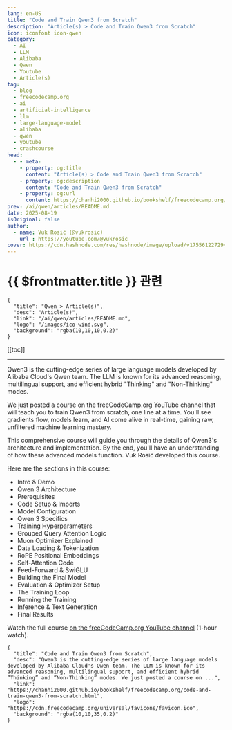 ```yaml
---
lang: en-US
title: "Code and Train Qwen3 from Scratch"
description: "Article(s) > Code and Train Qwen3 from Scratch"
icon: iconfont icon-qwen
category:
  - AI
  - LLM
  - Alibaba
  - Qwen
  - Youtube
  - Article(s)
tag:
  - blog
  - freecodecamp.org
  - ai
  - artificial-intelligence
  - llm
  - large-language-model
  - alibaba
  - qwen
  - youtube
  - crashcourse
head:
  - - meta:
    - property: og:title
      content: "Article(s) > Code and Train Qwen3 from Scratch"
    - property: og:description
      content: "Code and Train Qwen3 from Scratch"
    - property: og:url
      content: https://chanhi2000.github.io/bookshelf/freecodecamp.org/code-and-train-qwen3-from-scratch.html
prev: /ai/qwen/articles/README.md
date: 2025-08-19
isOriginal: false
author:
  - name: Vuk Rosić (@vukrosic)
    url : https://youtube.com/@vukrosic
cover: https://cdn.hashnode.com/res/hashnode/image/upload/v1755612272947/659f3387-f93f-47b7-9b4b-fd12ae1b4c4c.png
---
```


# {{ $frontmatter.title }} 관련

```component VPCard
{
  "title": "Qwen > Article(s)",
  "desc": "Article(s)",
  "link": "/ai/qwen/articles/README.md",
  "logo": "/images/ico-wind.svg",
  "background": "rgba(10,10,10,0.2)"
}
```

[[toc]]

---

<SiteInfo
  name="Code and Train Qwen3 from Scratch"
  desc="Qwen3 is the cutting-edge series of large language models developed by Alibaba Cloud's Qwen team. The LLM is known for its advanced reasoning, multilingual support, and efficient hybrid ”Thinking” and ”Non-Thinking” modes. We just posted a course on ..."
  url="https://freecodecamp.org/news/code-and-train-qwen3-from-scratch"
  logo="https://cdn.freecodecamp.org/universal/favicons/favicon.ico"
  preview="https://cdn.hashnode.com/res/hashnode/image/upload/v1755612272947/659f3387-f93f-47b7-9b4b-fd12ae1b4c4c.png"/>

Qwen3 is the cutting-edge series of large language models developed by Alibaba Cloud's Qwen team. The LLM is known for its advanced reasoning, multilingual support, and efficient hybrid "Thinking" and "Non-Thinking" modes.

We just posted a course on the freeCodeCamp.org YouTube channel that will teach you to train Qwen3 from scratch, one line at a time. You'll see gradients flow, models learn, and AI come alive in real-time, gaining raw, unfiltered machine learning mastery.

This comprehensive course will guide you through the details of Qwen3's architecture and implementation. By the end, you'll have an understanding of how these advanced models function. Vuk Rosić developed this course.

Here are the sections in this course:

- Intro & Demo
- Qwen 3 Architecture
- Prerequisites
- Code Setup & Imports
- Model Configuration
- Qwen 3 Specifics
- Training Hyperparameters
- Grouped Query Attention Logic
- Muon Optimizer Explained
- Data Loading & Tokenization
- RoPE Positional Embeddings
- Self-Attention Code
- Feed-Forward & SwiGLU
- Building the Final Model
- Evaluation & Optimizer Setup
- The Training Loop
- Running the Training
- Inference & Text Generation
- Final Results

Watch the full course [<FontIcon icon="fa-brands fa-youtube"/>on the freeCodeCamp.org YouTube channel](https://youtu.be/Jaj_SQsF-BI) (1-hour watch).

<VidStack src="youtube/Jaj_SQsF-BI" />

<!-- TODO: add ARTICLE CARD -->
```component VPCard
{
  "title": "Code and Train Qwen3 from Scratch",
  "desc": "Qwen3 is the cutting-edge series of large language models developed by Alibaba Cloud's Qwen team. The LLM is known for its advanced reasoning, multilingual support, and efficient hybrid ”Thinking” and ”Non-Thinking” modes. We just posted a course on ...",
  "link": "https://chanhi2000.github.io/bookshelf/freecodecamp.org/code-and-train-qwen3-from-scratch.html",
  "logo": "https://cdn.freecodecamp.org/universal/favicons/favicon.ico",
  "background": "rgba(10,10,35,0.2)"
}
```

